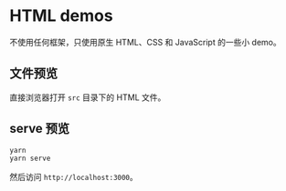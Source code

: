 # HTML demos

不使用任何框架，只使用原生 HTML、CSS 和 JavaScript 的一些小 demo。

## 文件预览

直接浏览器打开 `src` 目录下的 HTML 文件。

## serve 预览

```bash
yarn
yarn serve
```

然后访问 `http://localhost:3000`。
